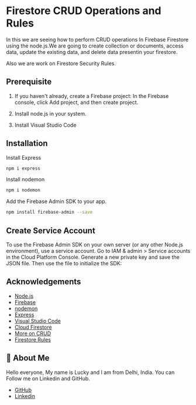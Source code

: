
# Firestore CRUD Operations and Rules

In this we are seeing how to perform CRUD operations In 
Firebase Firestore using the node.js.We are going to 
create collection or documents, access data, update the
existing data, and delete data presentin your firestore.

Also we are work on Firestore Security Rules.
## Prerequisite

1. If you haven't already, create a Firebase project:
In the Firebase console, click Add project, and
then create project.

2. Install node.js in your system.

3. Install Visual Studio Code
## Installation

Install Express
```bash
npm i express
```

Install nodemon
```bash
npm i nodemon
```

Add the Firebase Admin SDK to your app.
```bash
npm install firebase-admin --save
```
    
## Create Service Account

To use the Firebase Admin SDK on your own server 
(or any other Node.js environment), use a service 
account. Go to IAM & admin > Service accounts in the 
Cloud Platform Console. Generate a new private key and 
save the JSON file. Then use the file to initialize 
the SDK:
## Acknowledgements

 - [Node.js](https://nodejs.org/en/)
 - [Firebase](https://firebase.google.com/)
 - [nodemon](https://www.npmjs.com/package/nodemon)
 - [Express](https://www.npmjs.com/package/express)
 - [Visual Studio Code](https://code.visualstudio.com/)
 - [Cloud Firestore](https://firebase.google.com/docs/firestore)
 - [More on CRUD](https://medium.com/@ritik.gupta2018/crud-operations-in-firebase-using-async-await-in-node-js-1a3dac3db1f4)
 - [Firestore Rules](https://firebase.google.com/docs/rules)
## 🚀 About Me
Hello everyone, My name is Lucky and I am from Delhi, India.
You can Follow me on Linkedin and GitHub.
- [GitHub](https://github.com/LuckyGoyal039)
- [Linkedin](https://www.linkedin.com/in/lucky-goyal-57b1461b4/)
